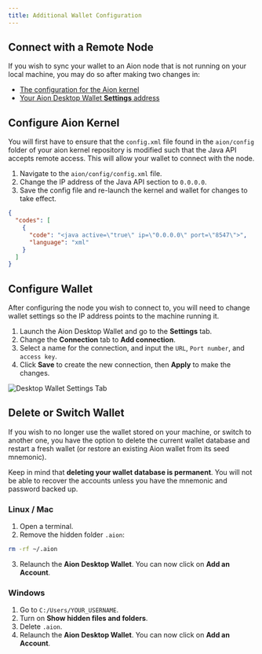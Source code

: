 ```yaml
---
title: Additional Wallet Configuration
---
```


## Connect with a Remote Node

If you wish to sync your wallet to an Aion node that is not running on your local machine, you may do so after making two changes in:

- [The configuration for the Aion kernel](https://docs.aion.network/docs/configure)
- [Your Aion Desktop Wallet **Settings** address](https://docs.aion.network/docs/configure)

## Configure Aion Kernel

You will first have to ensure that the `config.xml` file found in the `aion/config` folder of your aion kernel repository is modified such that the Java API accepts remote access. This will allow your wallet to connect with the node.

1. Navigate to the `aion/config/config.xml` file.
2. Change the IP address of the Java API section to `0.0.0.0`.
3. Save the config file and re-launch the kernel and wallet for changes to take effect.

```json
{
  "codes": [
    {
      "code": "<java active=\"true\" ip=\"0.0.0.0\" port=\"8547\">",
      "language": "xml"
    }
  ]
}
```

## Configure Wallet

After configuring the node you wish to connect to, you will need to change wallet settings so the IP address points to the machine running it.

1. Launch the Aion Desktop Wallet and go to the **Settings** tab.
2. Change the **Connection** tab to **Add connection**.
3. Select a name for the connection, and input the `URL`, `Port number`, and `access key`.
4. Click **Save** to create the new connection, then **Apply** to make the changes.

![Desktop Wallet Settings Tab](https://files.readme.io/bc04828-2.PNG)

## Delete or Switch Wallet

If you wish to no longer use the wallet stored on your machine, or switch to another one, you have the option to delete the current wallet database and restart a fresh wallet (or restore an existing Aion wallet from its seed mnemonic).

Keep in mind that **deleting your wallet database is permanent**. You will not be able to recover the accounts unless you have the mnemonic and password backed up.

### Linux / Mac

1. Open a terminal.
2. Remove the hidden folder `.aion`:

```bash
rm -rf ~/.aion
```

3. Relaunch the **Aion Desktop Wallet**. You can now click on **Add an Account**.

### Windows

1. Go to `C:/Users/YOUR_USERNAME`.
2. Turn on **Show hidden files and folders**.
3. Delete `.aion`.
4. Relaunch the **Aion Desktop Wallet**. You can now click on **Add an Account**.